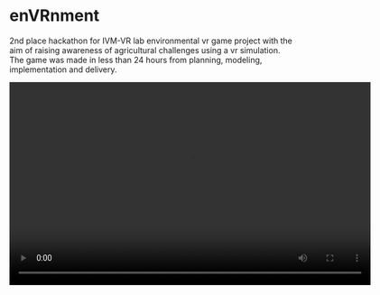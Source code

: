 # enVRnment
2nd place hackathon for IVM-VR lab environmental vr game project with the aim of raising awareness of agricultural challenges using a vr simulation. The game was made in less than 24 hours from planning, modeling, implementation and delivery.

<video width="640" height="360" controls>
  <source src="https://github.com/s4ddo/vr_hackation/blob/main/vrhackathon.mp4" type="video/mp4">
  Your browser does not support the video tag.
</video>

